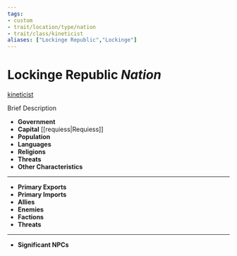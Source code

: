 ```yaml
---
tags:
- custom
- trait/location/type/nation 
- trait/class/kineticist 
aliases: ["Lockinge Republic","Lockinge"]
---
```

# Lockinge Republic *Nation*
[kineticist](../../../rules-custom/traits/kineticist.md) 

Brief Description

- **Government** 
- **Capital** [[requiess|Requiess]] 
- **Population** 
- **Languages** 
- **Religions**
- **Threats** 
- **Other Characteristics** 
---
- **Primary Exports** 
- **Primary Imports** 
- **Allies** 
- **Enemies** 
- **Factions** 
- **Threats** 
---
- **Significant NPCs** 